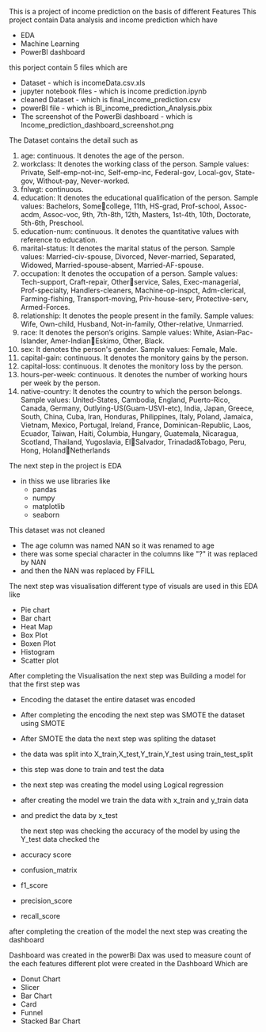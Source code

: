 This is a project of income prediction on the basis of different Features 
This project contain  Data analysis and income prediction which have 
- EDA
- Machine Learning
- PowerBI dashboard

this porject contain 5 files which are
- Dataset - which is incomeData.csv.xls
- jupyter notebook files - which is income prediction.ipynb
- cleaned Dataset - which is final_income_prediction.csv
- powerBI file - which is BI_income_prediction_Analysis.pbix
- The screenshot of the PowerBi dashboard - which is Income_prediction_dashboard_screenshot.png

The Dataset contains the detail such as

1. age: continuous. It denotes the age of the person.
2. workclass: It denotes the working class of the 
   person. Sample values: Private, Self-emp-not-inc, 
   Self-emp-inc, Federal-gov, Local-gov, State-gov, 
   Without-pay, Never-worked.
3. fnlwgt: continuous.
4. education: It denotes the educational qualification 
   of the person. Sample values: Bachelors, Somecollege, 11th, HS-grad, Prof-school, Assoc-acdm, 
   Assoc-voc, 9th, 7th-8th, 12th, Masters, 1st-4th, 
   10th, Doctorate, 5th-6th, Preschool.
5. education-num: continuous. It denotes the 
   quantitative values with reference to education. 
6. marital-status: It denotes the marital status of 
   the person. Sample values: Married-civ-spouse, 
   Divorced, Never-married, Separated, Widowed, 
   Married-spouse-absent, Married-AF-spouse.
7. occupation: It denotes the occupation of a person. 
   Sample values: Tech-support, Craft-repair, Otherservice, Sales, Exec-managerial, Prof-specialty, 
   Handlers-cleaners, Machine-op-inspct, Adm-clerical, 
   Farming-fishing, Transport-moving, Priv-house-serv, 
   Protective-serv, Armed-Forces.
8. relationship: It denotes the people present in the 
   family. Sample values: Wife, Own-child, Husband, 
   Not-in-family, Other-relative, Unmarried.
9. race: It denotes the person’s origins. Sample 
   values: White, Asian-Pac-Islander, Amer-IndianEskimo, Other, Black.
10. sex: It denotes the person's gender. Sample 
    values: Female, Male. 
11. capital-gain: continuous. It denotes the monitory 
    gains by the person.
12. capital-loss: continuous. It denotes the monitory 
    loss by the person.
13. hours-per-week: continuous. It denotes the number 
    of working hours per week by the person.
14. native-country: It denotes the country to which 
    the person belongs. Sample values: United-States, 
    Cambodia, England, Puerto-Rico, Canada, Germany, 
    Outlying-US(Guam-USVI-etc), India, Japan, Greece, 
    South, China, Cuba, Iran, Honduras, Philippines, 
    Italy, Poland, Jamaica, Vietnam, Mexico, Portugal, 
    Ireland, France, Dominican-Republic, Laos, Ecuador, 
    Taiwan, Haiti, Columbia, Hungary, Guatemala, 
    Nicaragua, Scotland, Thailand, Yugoslavia, ElSalvador, Trinadad&Tobago, Peru, Hong, HolandNetherlands


The next step in the project is EDA 
- in thiss we use libraries like
  * pandas
  * numpy
  * matplotlib
  * seaborn
 
    
This dataset was not cleaned
- The  age column was named NAN so it was renamed to age
- there was some special character in the columns like "?" it was replaced by NAN
- and then the NAN was replaced by FFILL



The next step was visualisation 
different type of visuals are used in this EDA like 
- Pie chart
- Bar chart
- Heat Map
- Box Plot
- Boxen Plot
- Histogram
- Scatter plot


After completing the Visualisation the next step was Building a model for that the first step was 

- Encoding the dataset the entire dataset was encoded
- After completing the encoding the next step was SMOTE the dataset using SMOTE
- After SMOTE the data the next step was spliting the dataset
- the data was split into X_train,X_test,Y_train,Y_test using train_test_split
- this step was done to train and test the data
- the next step was creating the model using Logical regression
- after creating the model we train the data with x_train and y_train data
- and predict the data by x_test

  the next  step was checking the accuracy of the model by using the Y_test data
  checked the
- accuracy score
- confusion_matrix
- f1_score
- precision_score
- recall_score

after completing the creation of the model the next step was creating the dashboard 

Dashboard was created in the powerBi 
Dax was used to measure count of the each features 
different plot were created in the Dashboard Which are 
- Donut Chart
- Slicer
- Bar Chart
- Card
- Funnel
- Stacked Bar Chart






  

